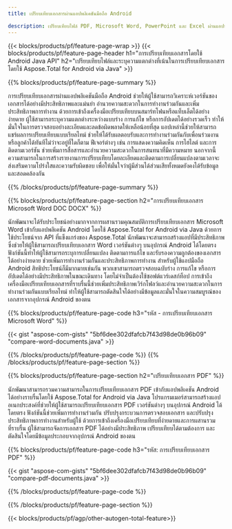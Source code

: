 ```yaml
---
title: เปรียบเทียบเอกสารผ่านแอปพลิเคชันมือถือ Android

description: เปรียบเทียบไฟล์ PDF, Microsoft Word, PowerPoint และ Excel ผ่านแอปพลิเคชันมือถือ Android รับผลการเปรียบเทียบที่ไฮไลต์
---
```


{{< blocks/products/pf/feature-page-wrap >}}
{{< blocks/products/pf/feature-page-header h1="การเปรียบเทียบเอกสารโดยใช้ Android Java API" h2="เปรียบเทียบไฟล์และระบุความแตกต่างที่เน้นในการเปรียบเทียบเอกสารโดยใช้ Aspose.Total for Android via Java" >}}

{{% blocks/products/pf/feature-page-summary %}}

การเปรียบเทียบเอกสารผ่านแอปพลิเคชันมือถือ Android ช่วยให้ผู้ใช้สามารถวิเคราะห์เวอร์ชันของเอกสารได้อย่างมีประสิทธิภาพและแม่นยำ อำนวยความสะดวกในการทำงานร่วมกันและเพิ่มประสิทธิภาพการทำงาน ด้วยการเข้าถึงเครื่องมือเปรียบเทียบบนสมาร์ทโฟนหรือแท็บเล็ตได้อย่างง่ายดาย ผู้ใช้สามารถระบุความแตกต่างระหว่างแบบร่าง การแก้ไข หรือการอัปเดตได้อย่างรวดเร็ว ทำให้มั่นใจในการตรวจสอบอย่างละเอียดและลดข้อผิดพลาดให้เหลือน้อยที่สุด แอปเหล่านี้ช่วยให้สามารถแชร์ผลการเปรียบเทียบแบบเรียลไทม์ ช่วยให้ได้รับผลตอบรับและการทำงานร่วมกันกับเพื่อนร่วมงานหรือลูกค้าได้ทันทีไม่ว่าจะอยู่ที่ใดก็ตาม ฟีเจอร์ต่างๆ เช่น การแสดงความคิดเห็น การไฮไลต์ และการติดตามเวอร์ชัน ช่วยเพิ่มการสื่อสารและอำนวยความสะดวกในการสนทนาที่มีความหมาย นอกจากนี้ ความสามารถในการสร้างรายงานการเปรียบเทียบโดยละเอียดและติดตามการเปลี่ยนแปลงตามเวลาจะส่งเสริมความโปร่งใสและความรับผิดชอบ เพื่อให้มั่นใจว่าผู้มีส่วนได้ส่วนเสียทั้งหมดยังคงได้รับข้อมูลและสอดคล้องกัน 

{{% /blocks/products/pf/feature-page-summary  %}}

{{% blocks/products/pf/feature-page-section  h2="การเปรียบเทียบเอกสาร Microsoft Word DOC DOCX" %}}

นักพัฒนาจะได้รับประโยชน์อย่างมากจากการผสานรวมคุณสมบัติการเปรียบเทียบเอกสาร Microsoft Word เข้ากับแอปพลิเคชัน Android โดยใช้ Aspose.Total for Android via Java ด้วยการใช้ประโยชน์จาก API ที่แข็งแกร่งของ Aspose.Total นักพัฒนาจะสามารถสร้างแอปที่มีประสิทธิภาพซึ่งช่วยให้ผู้ใช้สามารถเปรียบเทียบเอกสาร Word เวอร์ชันต่างๆ บนอุปกรณ์ Android ได้โดยตรง ฟังก์ชันนี้ทำให้ผู้ใช้สามารถระบุการเปลี่ยนแปลง ติดตามการแก้ไข และรับรองความถูกต้องของเอกสารได้อย่างง่ายดาย ช่วยเพิ่มการทำงานร่วมกันและประสิทธิภาพการทำงาน สำหรับผู้ใช้แอปมือถือ Android สิทธิประโยชน์ก็มีมากมายเช่นกัน พวกเขาสามารถตรวจสอบฉบับร่าง การแก้ไข หรือการอัปเดตได้อย่างมีประสิทธิภาพในขณะเดินทาง โดยไม่จำเป็นต้องใช้ซอฟต์แวร์เดสก์ท็อป การเข้าถึงเครื่องมือเปรียบเทียบเอกสารที่ราบรื่นนี้ช่วยเพิ่มประสิทธิภาพเวิร์กโฟลว์และอำนวยความสะดวกในการทำงานร่วมกันแบบเรียลไทม์ ทำให้ผู้ใช้สามารถตัดสินใจได้อย่างมีข้อมูลและมั่นใจในความสมบูรณ์ของเอกสารจากอุปกรณ์ Android ของตน

{{% blocks/products/pf/feature-page-code h3="รหัส - การเปรียบเทียบเอกสาร Microsoft Word" %}}

{{< gist "aspose-com-gists" "5bf6dee302dfafcb7f43d98de0b96b09" "compare-word-documents.java" >}}

{{% /blocks/products/pf/feature-page-code  %}}
{{% /blocks/products/pf/feature-page-section %}}

{{% blocks/products/pf/feature-page-section  h2="เปรียบเทียบเอกสาร PDF" %}}

นักพัฒนาสามารถรวมความสามารถในการเปรียบเทียบเอกสาร PDF เข้ากับแอปพลิเคชัน Android ได้อย่างราบรื่นโดยใช้ Aspose.Total for Android via Java โปรแกรมเมอร์สามารถสร้างแอปอเนกประสงค์ที่ช่วยให้ผู้ใช้สามารถเปรียบเทียบเอกสาร PDF เวอร์ชันต่างๆ บนอุปกรณ์ Android ได้โดยตรง ฟังก์ชันนี้ช่วยเพิ่มการทำงานร่วมกัน ปรับปรุงกระบวนการตรวจสอบเอกสาร และปรับปรุงประสิทธิภาพการทำงานสำหรับผู้ใช้ ด้วยการเข้าถึงเครื่องมือเปรียบเทียบที่ง่ายดายและการผสานรวมที่ราบรื่น ผู้ใช้สามารถจัดการเอกสาร PDF ได้อย่างมีประสิทธิภาพ เปรียบเทียบได้ตามต้องการ และตัดสินใจโดยมีข้อมูลประกอบจากอุปกรณ์ Android ของตน 

{{% blocks/products/pf/feature-page-code h3="รหัส: การเปรียบเทียบเอกสาร PDF" %}}

{{< gist "aspose-com-gists" "5bf6dee302dfafcb7f43d98de0b96b09" "compare-pdf-documents.java" >}}

{{% /blocks/products/pf/feature-page-code  %}}

{{% /blocks/products/pf/feature-page-section %}}

{{< blocks/products/pf/agp/other-autogen-total-feature>}}